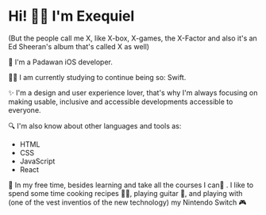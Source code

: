 <h1>Hi! 👋🏼 I'm Exequiel </h1> 
(But the people call me X, like X-box, X-games, 
the X-Factor and also it's an Ed Sheeran's album that's called X as well)
</hr>

<p>🚀 I'm a Padawan iOS developer.</p>

<p>💪🏼 I am currently studying to continue being so: Swift.

<p>✨ I'm a design and user experience lover, that's why I'm always focusing on making usable, 
inclusive and accessible developments accessible to everyone. </p>


<p>🔍 I'm also know about other languages and tools as:</p>

- HTML
- CSS
- JavaScript
- React 

<p>🦄 In my free time, besides learning and take all the courses I can📖 . I like to spend some time cooking recipes 👨‍🍳,
playing guitar 🎸, and playing with (one of the vest inventios of the new technology) my Nintendo Switch 🎮</p>
</hr>
